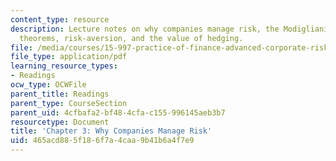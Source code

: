 ```yaml
---
content_type: resource
description: Lecture notes on why companies manage risk, the Modigliani-Miller irrelevance
  theorems, risk-aversion, and the value of hedging.
file: /media/courses/15-997-practice-of-finance-advanced-corporate-risk-management-spring-2009/465acd885f186f7a4caa9b41b6a4f7e9_MIT15_997s09_read03_ch03.pdf
file_type: application/pdf
learning_resource_types:
- Readings
ocw_type: OCWFile
parent_title: Readings
parent_type: CourseSection
parent_uid: 4cfbafa2-bf48-4cfa-c155-996145aeb3b7
resourcetype: Document
title: 'Chapter 3: Why Companies Manage Risk'
uid: 465acd88-5f18-6f7a-4caa-9b41b6a4f7e9
---
```

